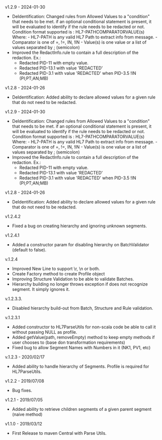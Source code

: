 v1.2.9 - 2024-01-30

- DeIdentification: Changed rules from Allowed Values to a "condition" that needs to be met. if an optional conditional statement is present, it will be evaluated to identify if the rule needs to be redacted or not. Condition format supported is : HL7-PATHCOMPARATORVALUE(s) Where: - HL7-PATH is any valid HL7 Path to extract info from message. - Comparator is one of =, !=, IN, !IN - Value(s) is one value or a list of values separated by ; (semicolon)
- Improved the RedactInfo.rule to contain a full description of the redaction. Ex.:
    - Redacted PID-11 with empty value.
    - Redacted PID-13.1 with value 'REDACTED'
    - Redacted PID-3.1 with value 'REDACTED' when PID-3.5 !IN (PI;PT;AN;MB)

v1.2.8 - 2024-01-26
- DeIdentification: Added ability to declare allowed values for a given rule that do not need to be redacted.

v1.2.9 - 2024-01-30
- DeIdentification: Changed rules from Allowed Values to a "condition" that needs to be met.
      if an optional conditional statement is present, it will be evaluated to identify if
      the rule needs to be redacted or not.
      Condition format supported is : 
          HL7-PATH<space>COMPARATOR<space>VALUE(s)
           Where:
              - HL7-PATH is any valid HL7 Path to extract info from message.
              - Comparator is one of =, !=, IN, !IN
              - Value(s) is one value or a list of values separated by ; (semicolon)
- Improved the RedactInfo.rule to contain a full description of the redaction.
    Ex.:
     -  Redacted PID-11 with empty value.
     -  Redacted PID-13.1 with value 'REDACTED'
     -  Redacted PID-3.1 with value 'REDACTED' when PID-3.5 !IN (PI;PT;AN;MB)

v1.2.8 - 2024-01-26
- DeIdentification: Added ability to declare allowed values for a given rule that do not need to be redacted.

v1.2.4.2
- Fixed a bug on creating hierarchy and ignoring unknown segments.

v1.2.4.1
- Added a constructor param for disabling hierarchy on BatchValidator (default to false).

v.1.2.4
- Improved New Line to support \r, \n or both.
- Create Factory method to create Profile object
- Improving Structure Validation to be able to validate Batches.
- Hierarchy building no longer throws exception if does not recognize segment. It simply ignores it.


v.1.2.3.3.
- Disabled hierarchy build-out from Batch, Structure and Rule validation.

v.1.2.3.1
- Added constructor to HL7ParseUtils for non-scala code be able to call it without passing NULL as profile.
- Added getValue(path, removeEmpty) method to keep empty methods if user chooses to (base don transformation requirements)
- Fixed bug to allow Segment Names with Numbers in it (NK1, PV1, etc)

v.1.2.3 - 2020/02/17
- Added ability to handle hierarchy of Segments. Profile is required for HL7ParseUtils.

v1.2.2 - 2019/07/08
- Bug fixes.

v1.2.1 - 2019/07/05
- Added ability to retrieve children segments of a given parent segment (naive method)

v1.1.0 - 2019/03/12
- First Release to maven Central with Parse Utils.